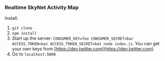 ### Realtime SkyNet Activity Map

Install:

1. `git clone`
2. `npm install`
3. Start up the server: `CONSUMER_KEY=foo CONSUMER_SECRET=bar ACCESS_TOKEN=baz ACCESS_TOKEN_SECRET=bat node index.js`. You can get your own keys from [https://dev.twitter.com](https://dev.twitter.com)
4. Go to `localhost:5000`